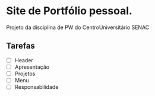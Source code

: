 # Site de Portfólio pessoal.

 Projeto da disciplina de PW do CentroUniversitário SENAC

## Tarefas

- [ ] Header
- [ ] Apresentação
- [ ] Projetos
- [ ] Menu
- [ ] Responsabilidade 
